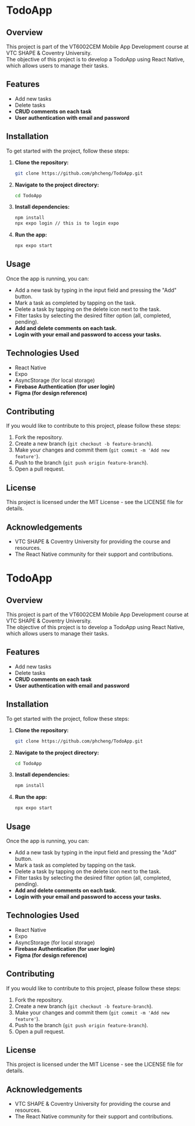 # TodoApp

## Overview

This project is part of the VT6002CEM Mobile App Development course at VTC SHAPE & Coventry University.   
The objective of this project is to develop a TodoApp using React Native, which allows users to manage their tasks.

## Features

- Add new tasks
- Delete tasks
- **CRUD comments on each task**
- **User authentication with email and password**

## Installation

To get started with the project, follow these steps:

1. **Clone the repository:**
   ```bash
   git clone https://github.com/phcheng/TodoApp.git
   ```
2. **Navigate to the project directory:**
   ```bash
   cd TodoApp
   ```
3. **Install dependencies:**
   ```bash
   npm install
   npx expo login // this is to login expo
   ```
4. **Run the app:**
   ```bash
   npx expo start
   ```

## Usage

Once the app is running, you can:

- Add a new task by typing in the input field and pressing the "Add" button.
- Mark a task as completed by tapping on the task.
- Delete a task by tapping on the delete icon next to the task.
- Filter tasks by selecting the desired filter option (all, completed, pending).
- **Add and delete comments on each task.**
- **Login with your email and password to access your tasks.**

## Technologies Used

- React Native
- Expo
- AsyncStorage (for local storage)
- **Firebase Authentication (for user login)**
- **Figma (for design reference)**

## Contributing

If you would like to contribute to this project, please follow these steps:

1. Fork the repository.
2. Create a new branch (`git checkout -b feature-branch`).
3. Make your changes and commit them (`git commit -m 'Add new feature'`).
4. Push to the branch (`git push origin feature-branch`).
5. Open a pull request.

## License

This project is licensed under the MIT License - see the LICENSE file for details.

## Acknowledgements

- VTC SHAPE & Coventry University for providing the course and resources.
- The React Native community for their support and contributions.

# TodoApp

## Overview

This project is part of the VT6002CEM Mobile App Development course at VTC SHAPE & Coventry University.   
The objective of this project is to develop a TodoApp using React Native, which allows users to manage their tasks.

## Features

- Add new tasks
- Delete tasks
- **CRUD comments on each task**
- **User authentication with email and password**

## Installation

To get started with the project, follow these steps:

1. **Clone the repository:**
   ```bash
   git clone https://github.com/phcheng/TodoApp.git
   ```
2. **Navigate to the project directory:**
   ```bash
   cd TodoApp
   ```
3. **Install dependencies:**
   ```bash
   npm install
   ```
4. **Run the app:**
   ```bash
   npx expo start
   ```

## Usage

Once the app is running, you can:

- Add a new task by typing in the input field and pressing the "Add" button.
- Mark a task as completed by tapping on the task.
- Delete a task by tapping on the delete icon next to the task.
- Filter tasks by selecting the desired filter option (all, completed, pending).
- **Add and delete comments on each task.**
- **Login with your email and password to access your tasks.**

## Technologies Used

- React Native
- Expo
- AsyncStorage (for local storage)
- **Firebase Authentication (for user login)**
- **Figma (for design reference)**

## Contributing

If you would like to contribute to this project, please follow these steps:

1. Fork the repository.
2. Create a new branch (`git checkout -b feature-branch`).
3. Make your changes and commit them (`git commit -m 'Add new feature'`).
4. Push to the branch (`git push origin feature-branch`).
5. Open a pull request.

## License

This project is licensed under the MIT License - see the LICENSE file for details.

## Acknowledgements

- VTC SHAPE & Coventry University for providing the course and resources.
- The React Native community for their support and contributions.
